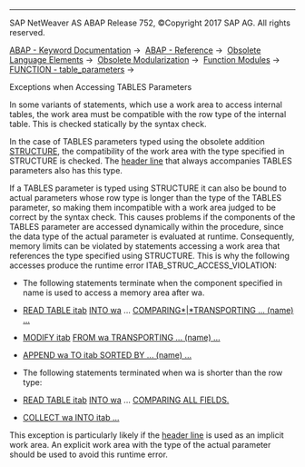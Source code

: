   

* * *

SAP NetWeaver AS ABAP Release 752, ©Copyright 2017 SAP AG. All rights reserved.

[ABAP - Keyword Documentation](https://help.sap.com/doc/abapdocu_752_index_htm/7.52/en-US/abenabap.htm) →  [ABAP - Reference](https://help.sap.com/doc/abapdocu_752_index_htm/7.52/en-US/abenabap_reference.htm) →  [Obsolete Language Elements](https://help.sap.com/doc/abapdocu_752_index_htm/7.52/en-US/abenabap_obsolete.htm) →  [Obsolete Modularization](https://help.sap.com/doc/abapdocu_752_index_htm/7.52/en-US/abenobsolete_modularization.htm) →  [Function Modules](https://help.sap.com/doc/abapdocu_752_index_htm/7.52/en-US/abenfunction_modules_obsolete.htm) →  [FUNCTION - table\_parameters](https://help.sap.com/doc/abapdocu_752_index_htm/7.52/en-US/abaptables_parameters_obsolete.htm) → 

Exceptions when Accessing TABLES Parameters

In some variants of statements, which use a work area to access internal tables, the work area must be compatible with the row type of the internal table. This is checked statically by the syntax check.

In the case of TABLES parameters typed using the obsolete addition [STRUCTURE](https://help.sap.com/doc/abapdocu_752_index_htm/7.52/en-US/abapfunction_typing_obsolete.htm), the compatibility of the work area with the type specified in STRUCTURE is checked. The [header line](https://help.sap.com/doc/abapdocu_752_index_htm/7.52/en-US/abenheader_line_glosry.htm "Glossary Entry") that always accompanies TABLES parameters also has this type.

If a TABLES parameter is typed using STRUCTURE it can also be bound to actual parameters whose row type is longer than the type of the TABLES parameter, so making them incompatible with a work area judged to be correct by the syntax check. This causes problems if the components of the TABLES parameter are accessed dynamically within the procedure, since the data type of the actual parameter is evaluated at runtime. Consequently, memory limits can be violated by statements accessing a work area that references the type specified using STRUCTURE. This is why the following accesses produce the runtime error ITAB\_STRUC\_ACCESS\_VIOLATION:

-   The following statements terminate when the component specified in name is used to access a memory area after wa.

-   [READ TABLE itab](https://help.sap.com/doc/abapdocu_752_index_htm/7.52/en-US/abapread_table.htm) [INTO wa](https://help.sap.com/doc/abapdocu_752_index_htm/7.52/en-US/abapread_table_outdesc.htm) ... [COMPARING*|*TRANSPORTING ... (name) ...](https://help.sap.com/doc/abapdocu_752_index_htm/7.52/en-US/abapread_table_transport_options.htm)

-   [MODIFY itab](https://help.sap.com/doc/abapdocu_752_index_htm/7.52/en-US/abapmodify_itab.htm) [FROM wa TRANSPORTING ... (name) ...](https://help.sap.com/doc/abapdocu_752_index_htm/7.52/en-US/abapmodify_itab_single.htm)

-   [APPEND wa TO itab SORTED BY ... (name) ...](https://help.sap.com/doc/abapdocu_752_index_htm/7.52/en-US/abapappend.htm)

-   The following statements terminated when wa is shorter than the row type:

-   [READ TABLE itab](https://help.sap.com/doc/abapdocu_752_index_htm/7.52/en-US/abapread_table.htm) [INTO wa](https://help.sap.com/doc/abapdocu_752_index_htm/7.52/en-US/abapread_table_outdesc.htm) ... [COMPARING ALL FIELDS.](https://help.sap.com/doc/abapdocu_752_index_htm/7.52/en-US/abapread_table_transport_options.htm)

-   [COLLECT wa INTO itab ...](https://help.sap.com/doc/abapdocu_752_index_htm/7.52/en-US/abapcollect.htm)

This exception is particularly likely if the [header line](https://help.sap.com/doc/abapdocu_752_index_htm/7.52/en-US/abenheader_line_glosry.htm "Glossary Entry") is used as an implicit work area. An explicit work area with the type of the actual parameter should be used to avoid this runtime error.